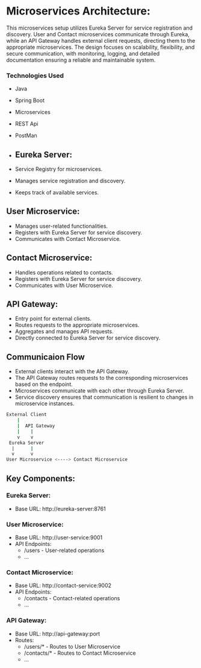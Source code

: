 ﻿# Microservices Architecture:
 
This microservices setup utilizes Eureka Server for service registration and discovery. User and Contact microservices communicate through Eureka, while an API Gateway handles external client requests, directing them to the appropriate microservices. The design focuses on scalability, flexibility, and secure communication, with monitoring, logging, and detailed documentation ensuring a reliable and maintainable system.

### Technologies Used
- Java
- Spring Boot
- Microservices
- REST Api
- PostMan

- ## Eureka Server:
- Service Registry for microservices.
- Manages service registration and discovery.
- Keeps track of available services.

## User Microservice:
- Manages user-related functionalities.
- Registers with Eureka Server for service discovery.
- Communicates with Contact Microservice.

## Contact Microservice:
- Handles operations related to contacts.
- Registers with Eureka Server for service discovery.
- Communicates with User Microservice.

## API Gateway:
- Entry point for external clients.
- Routes requests to the appropriate microservices.
- Aggregates and manages API requests.
- Directly connected to Eureka Server for service discovery.


## Communicaion Flow
- External clients interact with the API Gateway.
- The API Gateway routes requests to the corresponding microservices based on the endpoint.
- Microservices communicate with each other through Eureka Server.
- Service discovery ensures that communication is resilient to changes in microservice instances.

```bash 
External Client
    |
    |  API Gateway
    |    |
    v    v
 Eureka Server
  |      |
  v      v
User Microservice <----> Contact Microservice
```

## Key Components:

### Eureka Server:
- Base URL: http://eureka-server:8761

### User Microservice:
- Base URL: http://user-service:9001
- API Endpoints:
  - /users - User-related operations
  - ...

### Contact Microservice:
- Base URL: http://contact-service:9002
- API Endpoints:
  - /contacts - Contact-related operations
  - ...
    
### API Gateway:
- Base URL: http://api-gateway:port
- Routes:
  - /users/* - Routes to User Microservice
  - /contacts/* - Routes to Contact Microservice
  - ...
